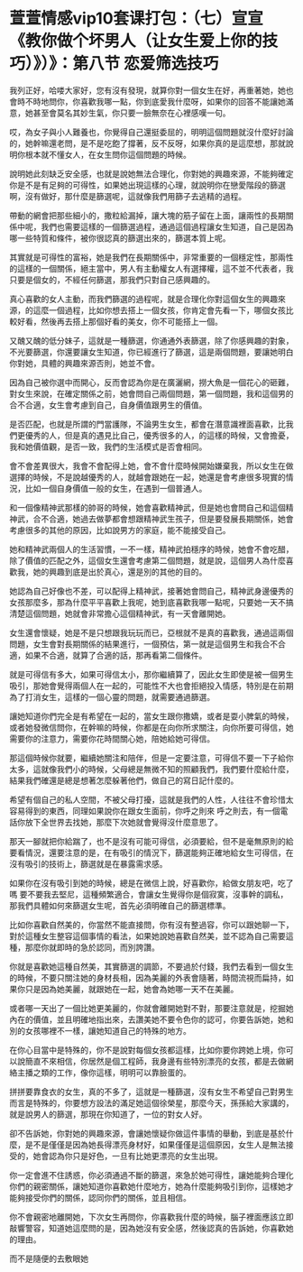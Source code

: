 # 萱萱情感vip10套课打包：（七）宣宣《教你做个坏男人（让女生爱上你的技巧）》）》：第八节 恋爱筛选技巧

我列正好，哈喽大家好，您有沒有發現，就算你對一個女生在好，再重著她，她也會時不時地問你，你喜歡我哪一點，你到底愛我什麼呀，如果你的回答不能讓她滿意，她甚至會莫名其妙生氣，你只要一臉無奈在心裡感嘆一句。

哎，為女子與小人難養也，你覺得自己還挺委屈的，明明這個問題就沒什麼好討論的，她幹嘛還老問，是不是吃飽了撐著，反不反呀，如果你真的是這麼想，那就說明你根本就不懂女人，在女生問你這個問題的時候。

說明她此刻缺乏安全感，也就是說她無法合理化，你對她的興趣來源，不能夠確定你是不是有足夠的可得性，如果她出現這樣的心理，就說明你在戀愛階段的篩選啊，沒有做好，那什麼是篩選呢，這就像我們用篩子去逃精的過程。

帶動的網會把那些細小的，撒粒給漏掉，讓大塊的筋子留在上面，讓兩性的長期關係中呢，我們也需要這樣的一個篩選過程，通過這個過程讓女生知道，自己是因為哪一些特質和條件，被你很認真的篩選出來的，篩選本質上呢。

其實就是可得性的富裕，她是我們在長期關係中，非常重要的一個穩定性，那兩性的這樣的一個關係，絕主當中，男人有主動權女人有選擇權，這不並不代表者，我只要是個女的，不經任何篩選，那我們只對自己感興趣的。

真心喜歡的女人主動，而我們篩選的過程呢，就是合理化你對這個女生的興趣來源，的這麼一個過程，比如你想去搭上一個女孩，你肯定會先看一下，哪個女孩比較好看，然後再去搭上那個好看的美女，你不可能搭上一個。

又醜又醜的低分妹子，這就是一種篩選，你通通外表篩選，除了你感興趣的對象，不光要篩選，你還要讓女生知道，你已經進行了篩選，這是兩個問題，要讓她明白你對她，具體的興趣來源否則，她並不會。

因為自己被你選中而開心，反而會認為你是在廣灑網，撈大魚是一個花心的砸難，對女生來說，在確定關係之前，她會問自己兩個問題，第一個問題，我和這個男的合不合適，女生會考慮到自己，自身價值跟男生的價值。

是否匹配，也就是所謂的門當護隊，不論男生女生，都會在潛意識裡面喜歡，比我們更優秀的人，但是真的遇見比自己，優秀很多的人，的這樣的時候，又會擔憂，我和她價值觀，是否一致，我們的生活模式是否會相同。

會不會差異很大，我會不會配得上她，會不會什麼時候開始嫌棄我，所以女生在做選擇的時候，不是說越優秀的人，就越會跟她在一起，她還是會考慮很多現實的情況，比如一個自身價值一般的女生，在遇到一個普通人。

和一個像精神武那樣的帥哥的時候，她會喜歡精神武，但是她也會問自己和這個精神武，合不合適，她過去做夢都會想跟精神武生孩子，但是要發展長期關係，她會考慮很多的其他的原因，比如說男方的家庭，能不能接受自己。

她和精神武兩個人的生活習慣，一不一樣，精神武拍穩序的時候，她會不會吃醋，除了價值的匹配之外，這個女生還會考慮第二個問題，就是說，這個男人為什麼喜歡我，她的興趣到底是出於真心，還是別的其他的目的。

她認為自己好像也不差，可以配得上精神武，接著她會問自己，精神武身邊優秀的女孩那麼多，那為什麼平平喜歡上我呢，她到底喜歡我哪一點呢，只要她一天不搞清楚這個問題，她就會非常擔心這個精神武，有一天會離開她。

女生還會懷疑，她是不是只想跟我玩玩而已，亞根就不是真的喜歡我，通過這兩個問題，女生會對長期關係的結果進行，一個預估，第一就是這個男生和我合不合適，如果不合適，就算了合適的話，那再看第二個條件。

就是可得信有多大，如果可得信太小，那你繼續算了，因此女生即使是被一個男生吸引，那她會覺得兩個人在一起的，可能性不大也會拒絕投入情感，特別是在前期為了打消女生，這樣的一個心靈的問題，就需要通過篩選。

讓她知道你們完全是有希望在一起的，當女生跟你撒嬌，或者是耍小脾氣的時候，或者她發微信問你，在幹嘛的時候，你都是在向你所求關注，向你所要可得信，她需要你的注意力，需要你花時間關心她，陪她給她可得信。

那這個時候你就要，繼續她關注和陪伴，但是一定要注意，可得信不要一下子給你太多，這就像我們小的時候，父母總是無微不知的照顧我們，我們要什麼給什麼，結果我們確還是總是想著怎麼躲著他們，做自己的寫日記什麼的。

希望有個自己的私人空間，不被父母打擾，這就是我們的人性，人往往不會珍惜太容易得到的東西，同理如果說你在跟女生面前，你呼之則來 呼之則去，有一個電話你放下全世界去找她，那麼下次她就會覺得沒什麼意思了。

那天一腳就把你給踹了，也不是沒有可能可得信，必須要給，但不是毫無原則的給要看情況，還要注意的是，在有吸引的情況下，篩選能夠正確地給女生可得信，在沒有吸引的技術上，篩選就是在暴露需求感。

如果你在沒有吸引到她的時候，總是在微信上說，好喜歡你，給做女朋友吧，吃了嗎 要不要我去堅尼，這種頻繁適合，會讓女生覺得你是個寂寞，沒事幹的調私，那我們具體如何來篩選女生呢，首先必須明確自己的篩選標準。

比如你喜歡自然美的，你當然不能直接問，你有沒有整過容，你可以跟她聊一下，對於這種女生整容這個事情的看法，如果她說她喜歡自然美，並不認為自己需要這種，那麼你就即時的急於認同，而別誇讚。

你就是喜歡她這種自然美，其實篩選的調節，不要過於付錢，我們去看到一個女生的時候，不要只關注她的身材長相，因為美麗的外表會隨著，時間流視而扁持，如果你只是因為她美麗，就跟她在一起，她會為她哪一天不在美麗。

或者哪一天出了一個比她更美麗的，你就會離開她對不對，那要注意就是，挖掘她內在的價值，並且明確地指出來，去讚美她不要令色你的認可，你要告訴她，她和別的女孩哪裡不一樣，讓她知道自己的特殊的地方。

在你心目當中是特殊的，你不是說對每個女孩都這樣，比如你要你跨她上境，你可以說簡直不來相信，你居然是個工程師，我身邊有些特別漂亮的女孩，都是去做網絡主播之類的工作，像你這樣，明明可以靠臉蛋的。

拼拼要靠食衣的女生，真的不多了，這就是一種篩選，沒有女生不希望自己對男生而言是特殊的，你要想方設法的滿足她這個徐榮星，那麼今天，孫孫給大家講的，就是說男人的篩選，那現在你知道了，一位的對女人好。

卻不告訴她，你對她的興趣來源，會讓她懷疑你做這件事情的舉動，到底是基於什麼，是不是僅僅是因為她長得漂亮身材好，如果僅僅是這個原因，女生人是無法接受的，她會認為你只是好色，一旦有比她更漂亮的女生出現。

你一定會進不住誘惑，你必須通過不斷的篩選，來急於她可得性，讓她能夠合理化你們的親密關係，讓她知道你喜歡她什麼地方，她為什麼能夠吸引到你，這樣她才能夠接受你們的關係，認同你們的關係，並且相信。

你不會親密地離開她，下次女生再問你，你喜歡我什麼的時候，腦子裡面應該立即敲響警容，知道她這麼問的是，因為她沒有安全感，然後認真的告訴她，你喜歡她的理由。

而不是隨便的去敷眼她